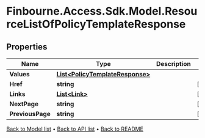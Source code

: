 # Finbourne.Access.Sdk.Model.ResourceListOfPolicyTemplateResponse

## Properties

Name | Type | Description | Notes
------------ | ------------- | ------------- | -------------
**Values** | [**List&lt;PolicyTemplateResponse&gt;**](PolicyTemplateResponse.md) |  | 
**Href** | **string** |  | [optional] 
**Links** | [**List&lt;Link&gt;**](Link.md) |  | [optional] 
**NextPage** | **string** |  | [optional] 
**PreviousPage** | **string** |  | [optional] 

[Back to Model list](../README.md#documentation-for-models) &#8226; [Back to API list](../README.md#documentation-for-api-endpoints) &#8226; [Back to README](../README.md)

